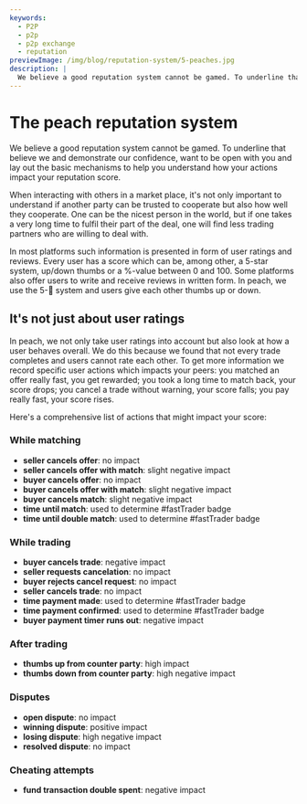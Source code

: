 ```yaml
---
keywords:
  - P2P
  - p2p
  - p2p exchange
  - reputation
previewImage: /img/blog/reputation-system/5-peaches.jpg
description: |
  We believe a good reputation system cannot be gamed. To underline that believe we and demonstrate our confidence, want to be open with you and lay out the basic mechanisms to help you understand how your actions impact your reputation score.
---
```


# The peach reputation system
We believe a good reputation system cannot be gamed. To underline that believe we and demonstrate our confidence, want to be open with you and lay out the basic mechanisms to help you understand how your actions impact your reputation score.

When interacting with others in a market place, it's not only important to understand if another party can be trusted to cooperate but also how well they cooperate. One can be the nicest person in the world, but if one takes a very long time to fulfil their part of the deal, one will find less trading partners who are willing to deal with.

In most platforms such information is presented in form of user ratings and reviews. Every user has a score which can be, among other, a 5-star system, up/down thumbs or a %-value between 0 and 100. Some platforms also offer users to write and receive reviews in written form. In peach, we use the 5-🍑 system and users give each other thumbs up or down.

## It's not just about user ratings
In peach, we not only take user ratings into account but also look at how a user behaves overall. We do this because we found that not every trade completes and users cannot rate each other. To get more information we record specific user actions which impacts your peers: you matched an offer really fast, you get rewarded; you took a long time to match back, your score drops; you cancel a trade without warning, your score falls; you pay really fast, your score rises.

Here's a comprehensive list of actions that might impact your score:

### While matching
- **seller cancels offer**: no impact
- **seller cancels offer with match**: slight negative impact
- **buyer cancels offer**: no impact
- **buyer cancels offer with match**: slight negative impact
- **buyer cancels match**: slight negative impact
- **time until match**: used to determine #fastTrader badge
- **time until double match**: used to determine #fastTrader badge

### While trading
- **buyer cancels trade**: negative impact
- **seller requests cancelation**: no impact
- **buyer rejects cancel request**: no impact
- **seller cancels trade**: no impact
- **time payment made**: used to determine #fastTrader badge
- **time payment confirmed**: used to determine #fastTrader badge
- **buyer payment timer runs out**: negative impact

### After trading
- **thumbs up from counter party**: high impact
- **thumbs down from counter party**: high negative impact

### Disputes
- **open dispute**: no impact
- **winning dispute**: positive impact
- **losing dispute**: high negative impact
- **resolved dispute**: no impact

### Cheating attempts
- **fund transaction double spent**: negative impact
